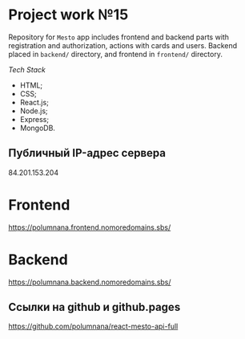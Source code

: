 # Project work №15

Repository for `Mesto` app includes frontend and backend parts with registration and authorization, actions with cards and users. Backend placed in `backend/` directory, and frontend in `frontend/` directory.

*Tech Stack*

* HTML;
* CSS;
* React.js;
* Node.js;
* Express;
* MongoDB.

## **Публичный IP-адрес сервера**
84.201.153.204

# Frontend
https://polumnana.frontend.nomoredomains.sbs/

# Backend
https://polumnana.backend.nomoredomains.sbs/

## **Ссылки на github и github.pages**

https://github.com/polumnana/react-mesto-api-full
